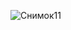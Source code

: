 ![Снимок11](https://github.com/Valmar91/Docker/assets/143604602/07c580bc-5e6d-42f8-b538-072b290fb72e)
